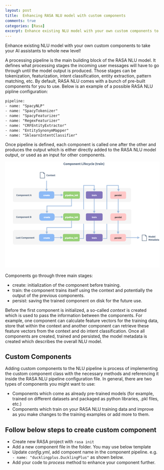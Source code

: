 ```yaml
---
layout: post
title:  Enhancing RASA NLU model with custom components
comments: true
categories: [Rasa]
excerpt: Enhance existing NLU model with your own custom components to take your AI assistants to whole new level!
---
```


Enhance existing NLU model with your own custom components to take your AI assistants to whole new level!

A processing pipeline is the main building block of the RASA NLU model. It defines what processing stages the incoming user messages will have to go through until the model output is produced. Those stages can be tokenization, featurization, intent classification, entity extraction, pattern matching, etc. By default, RASA NLU comes with a bunch of pre-built components for you to use. Below is an example of a possible RASA NLU pipline configuration:

```
pipeline:
- name: "SpacyNLP"
- name: "SpacyTokenizer"
- name: "SpacyFeaturizer"
- name: "RegexFeaturizer"
- name: "CRFEntityExtractor"
- name: "EntitySynonymMapper"
- name: "SklearnIntentClassifier" 
```

Once pipeline is defined, each component is called one after the other and produces the output which is either directly added to the RASA NLU model output, or used as an input for other components. 

![Component life cycle train](/assets/misc/Rasa-Component-Lifecycle-Train.png "Component Life Cycle")

Components go through three main stages:

- create: initialization of the component before training.
- train: the component trains itself using the context and potentially the output of the previous components.
- persist: saving the trained component on disk for the future use.

Before the first component is initialized, a so-called *context* is created which is used to pass the information between the components. For example, one component can calculate feature vectors for the training data, store that within the context and another component can retrieve these feature vectors from the context and do intent classification. Once all components are created, trained and persisted, the model metadata is created which describes the overall NLU model.

## Custom Components

Adding custom components to the NLU pipeline is process of implementing the custom component class with the necessary methods and referencing it inside the RASA NLU pipeline configuration file. In general, there are two types of components you might want to use:

- Components which come as already pre-trained models (for example, trained on different datasets and packaged as python libraries, .pkl files, etc.)
- Components which train on your RASA NLU training data and improve as you make changes to the training examples or add more to them.

## Follow below steps to create custom component

- Create new RASA project with `rasa init`
- Add a new component file in the folder. You may use below template
  <script src="https://gist-it.appspot.com/https://github.com/prakashdale/prakashdale.github.io/raw/master/src/rasa/custom_component/ducklingplug.py?footer=0"></script>
- Update *config.yml*, add compoent name in the component pipeline. e.g. `- name: "ducklingplus.DucklingPlus"` as shown below.
  <script src="https://gist-it.appspot.com/https://github.com/prakashdale/prakashdale.github.io/raw/master/src/rasa/custom_component/config.yml?footer=0"></script>
- Add your code to *process* method to enhance your component further.

